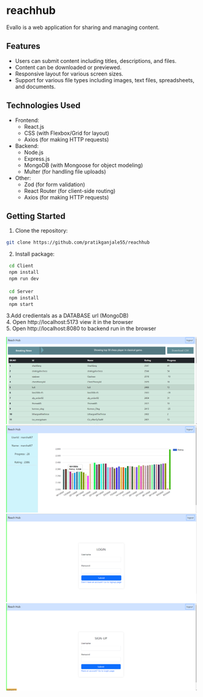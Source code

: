 # reachhub

Evallo is a web application for sharing and managing content.

## Features

- Users can submit content including titles, descriptions, and files.
- Content can be downloaded or previewed.
- Responsive layout for various screen sizes.
- Support for various file types including images, text files, spreadsheets, and documents.

## Technologies Used

- Frontend:
  - React.js
  - CSS (with Flexbox/Grid for layout)
  - Axios (for making HTTP requests)
- Backend:
  - Node.js
  - Express.js
  - MongoDB (with Mongoose for object modeling)
  - Multer (for handling file uploads)
- Other:
  - Zod (for form validation)
  - React Router (for client-side routing)
  - Axios (for making HTTP requests)

## Getting Started

1. Clone the repository:

```bash
git clone https://github.com/pratikganjale55/reachhub
 ```

2. Install package:

```bash
 cd Client
 npm install 
 npm run dev

 cd Server 
 npm install 
 npm start
```
3.Add credientals as a DATABASE url (MongoDB) <br/>
4. Open  http://localhost:5173 view it in the browser  <br/>
5. Open http://localhost:8080 to backend run in the browser  <br/>

![Homepage](./Frontend/src/assets/PlayerTable.png)
![Player Rating History](./Frontend/src/assets/HistoryChart.png)
![Login](./Frontend/src/assets/Login.png)
![Signup](./Frontend/src/assets/Signup.png)

 
